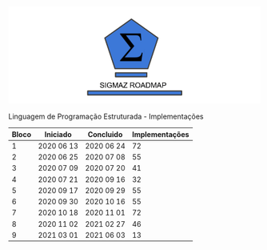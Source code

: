 ![RoadMap - Sigmaz](https://raw.githubusercontent.com/luandkg/Sigmaz/master/res/imagens/road.png)


Linguagem de Programação Estruturada - Implementações


 | Bloco | Iniciado | Concluido | Implementações |
 | --- | ---  | ---  | ---  |
 | 1| 2020 06 13  | 2020 06 24  | 72 |
 | 2| 2020 06 25  | 2020 07 08  | 55 |
 | 3| 2020 07 09  | 2020 07 20  | 41 |
 | 4| 2020 07 21  | 2020 09 16  | 32 |
 | 5| 2020 09 17  | 2020 09 29  | 55 |
 | 6| 2020 09 30  | 2020 10 16  | 55 |
 | 7| 2020 10 18  | 2020 11 01  | 72 |
 | 8| 2020 11 02  | 2021 02 27  | 46 |
 | 9| 2021 03 01  | 2021 06 03  | 13 |